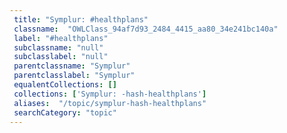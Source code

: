 ```yaml
--- 
 title: "Symplur: #healthplans" 
 classname:  "OWLClass_94af7d93_2484_4415_aa80_34e241bc140a" 
 label: "#healthplans" 
 subclassname: "null" 
 subclasslabel: "null" 
 parentclassname: "Symplur" 
 parentclasslabel: "Symplur" 
 equalentCollections: [] 
 collections: ['Symplur: -hash-healthplans']
 aliases:  "/topic/symplur-hash-healthplans"  
 searchCategory: "topic" 
---
```

